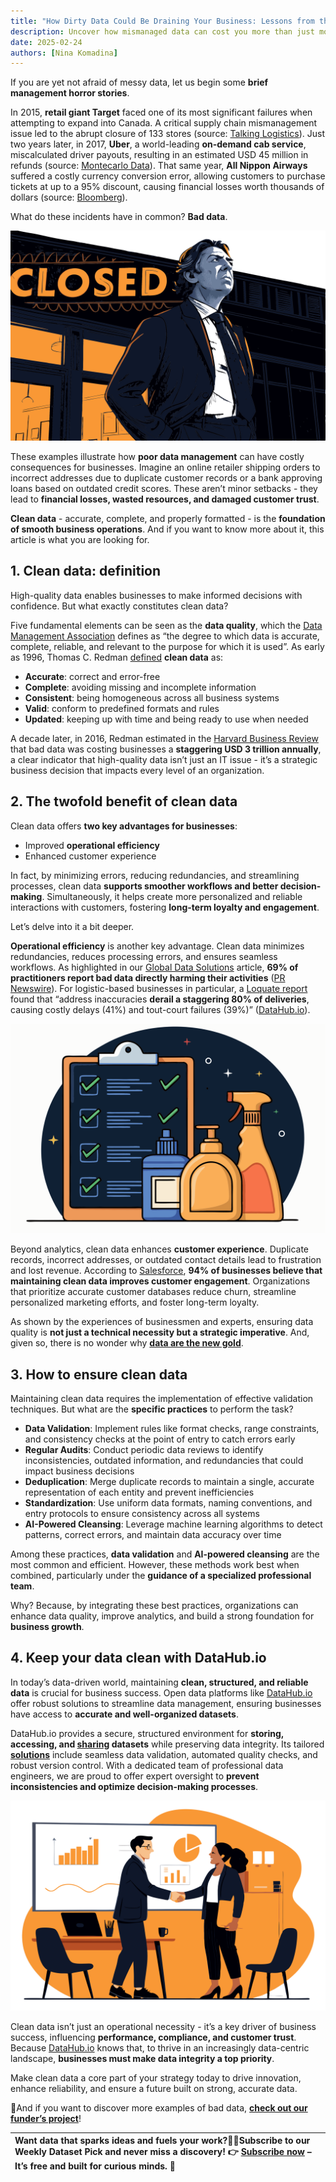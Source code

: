 ```yaml
---
title: "How Dirty Data Could Be Draining Your Business: Lessons from the Trenches"
description: Uncover how mismanaged data can cost you more than just money and learn the strategies to fix it.
date: 2025-02-24
authors: [Nina Komadina]
---
```


If you are yet not afraid of messy data, let us begin some **brief management horror stories**.

In 2015, **retail giant Target** faced one of its most significant failures when attempting to expand into Canada. A critical supply chain mismanagement issue led to the abrupt closure of 133 stores (source: [Talking Logistics](https://talkinglogistics.com/2014/05/28/big-crappy-data-problem-supply-chain-management/)). Just two years later, in 2017, **Uber**, a world-leading **on-demand cab service**, miscalculated driver payouts, resulting in an estimated USD 45 million in refunds (source: [Montecarlo Data](https://www.montecarlodata.com/blog-bad-data-quality-examples/)). That same year, **All Nippon Airways** suffered a costly currency conversion error, allowing customers to purchase tickets at up to a 95% discount, causing financial losses worth thousands of dollars (source: [Bloomberg](https://www.bloomberg.com/news/articles/2023-04-19/airline-blunder-sells-10-000-asia-us-business-class-tickets-for-300?sref=sBMxP0gT&leadSource=uverify%20wall)).

What do these incidents have in common? **Bad data**.

![v01-businessmanclosedfailure](/assets/v01-businessmanclosedfailure.svg)

These examples illustrate how **poor data management** can have costly consequences for businesses. Imagine an online retailer shipping orders to incorrect addresses due to duplicate customer records or a bank approving loans based on outdated credit scores. These aren’t minor setbacks \- they lead to **financial losses, wasted resources, and damaged customer trust**.

**Clean data** \- accurate, complete, and properly formatted \- is the **foundation of smooth business operations**. And if you want to know more about it, this article is what you are looking for.

## 1\. Clean data: definition

High-quality data enables businesses to make informed decisions with confidence. But what exactly constitutes clean data?

Five fundamental elements can be seen as the **data quality**, which the [Data Management Association](https://www.dama.org/cpages/body-of-knowledge) defines as “the degree to which data is accurate, complete, reliable, and relevant to the purpose for which it is used”. As early as 1996, Thomas C. Redman [defined](https://books.google.rs/books/about/Data_Quality_for_the_Information_Age.html?id=UExPAAAAMAAJ&redir_esc=y) **clean data** as:

* **Accurate**: correct and error-free
* **Complete**: avoiding missing and incomplete information
* **Consistent**: being homogeneous across all business systems
* **Valid**: conform to predefined formats and rules
* **Updated**: keeping up with time and being ready to use when needed

A decade later, in 2016, Redman estimated in the [Harvard Business Review](https://hbr.org/2016/09/bad-data-costs-the-u-s-3-trillion-per-year) that bad data was costing businesses a **staggering USD 3 trillion annually**, a clear indicator that high-quality data isn’t just an IT issue \- it’s a strategic business decision that impacts every level of an organization.

## 2\. The twofold benefit of clean data

Clean data offers **two key advantages for businesses**:

* Improved **operational efficiency**
* Enhanced customer experience

In fact, by minimizing errors, reducing redundancies, and streamlining processes, clean data **supports smoother workflows and better decision-making**. Simultaneously, it helps create more personalized and reliable interactions with customers, fostering **long-term loyalty and engagement**.

Let’s delve into it a bit deeper.

**Operational efficiency** is another key advantage. Clean data minimizes redundancies, reduces processing errors, and ensures seamless workflows. As highlighted in our [Global Data Solutions](https://datahub.io/blog/global-data-solutions-curated-datasets-for-informed-business-decisions) article, **69% of practitioners report bad data directly harming their activities** ([PR Newswire](https://www.prnewswire.com/news-releases/great-expectations-study-reveals-77-of-organizations-have-data-quality-issues-301569359.html)). For logistic-based businesses in particular, a [Loquate report](https://www.loqate.com/it/) found that “address inaccuracies **derail a staggering 80% of deliveries**, causing costly delays (41%) and tout-court failures (39%)” ([DataHub.io](https://datahub.io/blog/one-database-every-postal-code-worldwide-simplify-your-search)).

![v02-cleaningdata](/assets/v02-cleaningdata.svg)

Beyond analytics, clean data enhances **customer experience**. Duplicate records, incorrect addresses, or outdated contact details lead to frustration and lost revenue. According to [Salesforce](https://www.salesforce.com/blog/data-quality/), **94% of businesses believe that maintaining clean data improves customer engagement**. Organizations that prioritize accurate customer databases reduce churn, streamline personalized marketing efforts, and foster long-term loyalty.

As shown by the experiences of businessmen and experts, ensuring data quality is **not just a technical necessity but a strategic imperative**. And, given so, there is no wonder why [**data are the new gold**](https://datahub.io/blog/global-data-solutions-curated-datasets-for-informed-business-decisions).

## 3\. How to ensure clean data

Maintaining clean data requires the implementation of effective validation techniques. But what are the **specific practices** to perform the task?

* **Data Validation**: Implement rules like format checks, range constraints, and consistency checks at the point of entry to catch errors early
* **Regular Audits**: Conduct periodic data reviews to identify inconsistencies, outdated information, and redundancies that could impact business decisions
* **Deduplication**: Merge duplicate records to maintain a single, accurate representation of each entity and prevent inefficiencies
* **Standardization**: Use uniform data formats, naming conventions, and entry protocols to ensure consistency across all systems
* **AI-Powered Cleansing**: Leverage machine learning algorithms to detect patterns, correct errors, and maintain data accuracy over time

Among these practices, **data validation** and **AI-powered cleansing** are the most common and efficient. However, these methods work best when combined, particularly under the **guidance of a specialized professional team**.

Why? Because, by integrating these best practices, organizations can enhance data quality, improve analytics, and build a strong foundation for **business growth**.

## 4\. Keep your data clean with DataHub.io

In today’s data-driven world, maintaining **clean, structured, and reliable data** is crucial for business success. Open data platforms like [DataHub.io](http://DataHub.io) offer robust solutions to streamline data management, ensuring businesses have access to **accurate and well-organized datasets**.

DataHub.io provides a secure, structured environment for **storing, accessing, and [sharing](https://datahub.io/publish) datasets** while preserving data integrity. Its tailored [**solutions**](https://datahub.io/solutions) include seamless data validation, automated quality checks, and robust version control. With a dedicated team of professional data engineers, we are proud to offer expert oversight to **prevent inconsistencies and optimize decision-making processes**.

![v03-agreementmanagerbusinessdata](/assets/v03-agreementmanagerbusinessdata.svg)

Clean data isn’t just an operational necessity \- it’s a key driver of business success, influencing **performance, compliance, and customer trust**. Because [DataHub.io](http://DataHub.io) knows that, to thrive in an increasingly data-centric landscape, **businesses must make data integrity a top priority**.

Make clean data a core part of your strategy today to drive innovation, enhance reliability, and ensure a future built on strong, accurate data.

🔎And if you want to discover more examples of bad data, [**check out our funder’s project**](https://datahub.io/@rufuspollock/bad-data)\!

| Want data that sparks ideas and fuels your work?📩Subscribe to our Weekly Dataset Pick and never miss a discovery\! 👉 [Subscribe now](https://datahub.io/#newsletter-form) – It’s free and built for curious minds. 🚀 |
| :---- |
